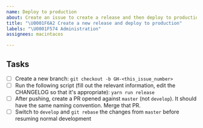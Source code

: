 ```yaml
---
name: Deploy to production
about: Create an issue to create a release and then deploy to production
title: "\U0001F6A2 Create a new release and deploy to production"
labels: "\U0001F574 Administration"
assignees: macintacos

---
```


## Tasks

- [ ] Create a new branch: `git checkout -b GH-<this_issue_number>`
- [ ] Run the following script (fill out the relevant information, edit the CHANGELOG so that it's appropriate): `yarn run release`
- [ ] After pushing, create a PR opened against `master` (not `develop`). It should have the same naming convention. Merge that PR.
- [ ] Switch to `develop` and `git rebase` the changes from `master` before resuming normal development
